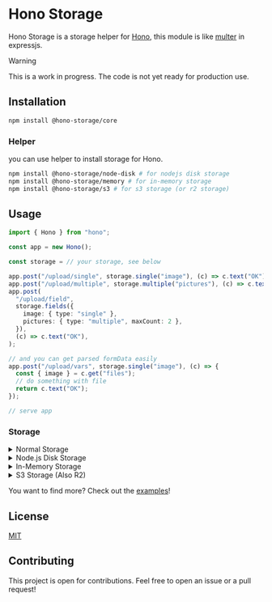 # Hono Storage

Hono Storage is a storage helper for [Hono](https://github.com/honojs/hono), this module is like [multer](https://github.com/expressjs/multer) in expressjs.

> [!WARNING]
> This is a work in progress. The code is not yet ready for production use.

## Installation

```bash
npm install @hono-storage/core
```

### Helper

you can use helper to install storage for Hono.

```bash
npm install @hono-storage/node-disk # for nodejs disk storage
npm install @hono-storage/memory # for in-memory storage
npm install @hono-storage/s3 # for s3 storage (or r2 storage)
```

## Usage

```ts
import { Hono } from "hono";

const app = new Hono();

const storage = // your storage, see below

app.post("/upload/single", storage.single("image"), (c) => c.text("OK"));
app.post("/upload/multiple", storage.multiple("pictures"), (c) => c.text("OK"));
app.post(
  "/upload/field",
  storage.fields({
    image: { type: "single" },
    pictures: { type: "multiple", maxCount: 2 },
  }),
  (c) => c.text("OK"),
);

// and you can get parsed formData easily
app.post("/upload/vars", storage.single("image"), (c) => {
  const { image } = c.get("files");
  // do something with file
  return c.text("OK");
});

// serve app
```

### Storage

<details>
  <summary>Normal Storage</summary>

  ```ts
  import { HonoStorage } from "@hono-storage/core";

  const storage = new HonoStorage({
    storage: (c, files) => {
      // do something with the files, eg, upload to s3, or save to local, etc.
    },
  });
  ```
</details>

<details>
  <summary>Node.js Disk Storage</summary>

  ```ts
  import { HonoDiskStorage } from "@hono-storage/node-disk";

  const storage = new HonoDiskStorage({
    dest: "./uploads",
    filename: (c, file) => `${file.originalname}-${new Date().getTime()}.${file.extension}`,
  });
```

</details>

<details>
  <summary>In-Memory Storage</summary>

  ```ts
  import { HonoMemoryStorage } from "@hono-storage/memory";

  const storage = new HonoMemoryStorage({
    key: (c, file) => `${file.originalname}-${new Date().getTime()}`,
  });
  ```

</details>

<details>
  <summary>S3 Storage (Also R2)</summary>

  ```ts
  import { S3Client } from "@aws-sdk/client-s3";
  import { HonoS3Storage } from "@hono-storage/s3";

  /** if you use S3 */
  const client = new S3Client({
    region: "[your-bucket-region]",
    credentials: {
      accessKeyId: AWS_ACCESS_KEY_ID,
      secretAccessKey: AWS_SECRET_ACCESS_KEY,
    },
  });

  /** if you use R2 */
  const client = new S3Client({
    region: "auto",
    endpoint: `https://${ACCOUNT_ID}.r2.cloudflarestorage.com`,
    credentials: {
      accessKeyId: ACCESS_KEY_ID,
      secretAccessKey: SECRET_ACCESS_KEY,
    },
  });

  const storage = new HonoS3Storage({
    key: (_, file) => `${file.originalname}-${new Date().getTime()}`,
    bucket: "[your-bucket-name]",
    client,
  });
  ```

</details>


You want to find more? Check out the [examples](./examples)!

## License

[MIT](./LICENSE)

## Contributing

This project is open for contributions. Feel free to open an issue or a pull request!
